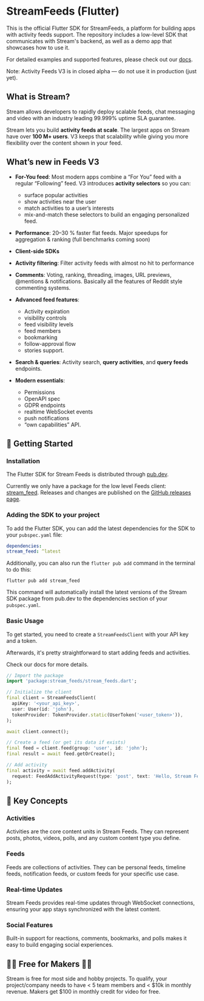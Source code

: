 # StreamFeeds (Flutter)

This is the official Flutter SDK for StreamFeeds, a platform for building apps with activity feeds support. The repository includes a low-level SDK that communicates with Stream's backend, as well as a demo app that showcases how to use it.

For detailed examples and supported features, please check out our [docs](https://getstream.io/activity-feeds/docs/flutter/).

Note: Activity Feeds V3 is in closed alpha — do not use it in production (just yet).

## What is Stream?

Stream allows developers to rapidly deploy scalable feeds, chat messaging and video with an industry leading 99.999% uptime SLA guarantee.

Stream lets you build **activity feeds at scale**. The largest apps on Stream have over **100 M+ users**.
V3 keeps that scalability while giving you more flexibility over the content shown in your feed.

## What’s new in Feeds V3

- **For-You feed**: Most modern apps combine a “For You” feed with a regular “Following” feed. V3 introduces **activity selectors** so you can:
  - surface popular activities
  - show activities near the user
  - match activities to a user’s interests
  - mix-and-match these selectors to build an engaging personalized feed.

- **Performance**: 20–30 % faster flat feeds. Major speedups for aggregation & ranking (full benchmarks coming soon)

- **Client-side SDKs**

- **Activity filtering**: Filter activity feeds with almost no hit to performance

- **Comments**: Voting, ranking, threading, images, URL previews, @mentions & notifications. Basically all the features of Reddit style commenting systems.

- **Advanced feed features**:
  - Activity expiration
  - visibility controls
  - feed visibility levels
  - feed members
  - bookmarking
  - follow-approval flow
  - stories support.

- **Search & queries**: Activity search, **query activities**, and **query feeds** endpoints.

- **Modern essentials**:
  - Permissions
  - OpenAPI spec
  - GDPR endpoints
  - realtime WebSocket events
  - push notifications
  - “own capabilities” API.

## 🚀 Getting Started

### Installation

The Flutter SDK for Stream Feeds is distributed through [pub.dev](https://pub.dev).

Currently we only have a package for the low level Feeds client: [stream_feed](https://pub.dev/packages/stream_feed).
Releases and changes are published on the [GitHub releases page](https://github.com/GetStream/stream-feeds-flutter/releases).

### Adding the SDK to your project

To add the Flutter SDK, you can add the latest dependencies for the SDK to your `pubspec.yaml` file:

```yaml
dependencies:
stream_feed: ^latest
```
Additionally, you can also run the `flutter pub add` command in the terminal to do this:

```shell
flutter pub add stream_feed
```

This command will automatically install the latest versions of the Stream SDK package from pub.dev to the dependencies section of your `pubspec.yaml`.

### Basic Usage

To get started, you need to create a `StreamFeedsClient` with your API key and a token.

Afterwards, it's pretty straightforward to start adding feeds and activities.

Check our docs for more details.

```dart
// Import the package
import 'package:stream_feeds/stream_feeds.dart';

// Initialize the client
final client = StreamFeedsClient(
  apiKey: '<your_api_key>',
  user: User(id: 'john'),
  tokenProvider: TokenProvider.static(UserToken('<user_token>')),
);

await client.connect();

// Create a feed (or get its data if exists)
final feed = client.feed(group: 'user', id: 'john');
final result = await feed.getOrCreate();

// Add activity
final activity = await feed.addActivity(
  request: FeedAddActivityRequest(type: 'post', text: 'Hello, Stream Feeds!'),
);
```

## 📖 Key Concepts

### Activities

Activities are the core content units in Stream Feeds. They can represent posts, photos, videos, polls, and any custom content type you define.

### Feeds

Feeds are collections of activities. They can be personal feeds, timeline feeds, notification feeds, or custom feeds for your specific use case.

### Real-time Updates

Stream Feeds provides real-time updates through WebSocket connections, ensuring your app stays synchronized with the latest content.

### Social Features

Built-in support for reactions, comments, bookmarks, and polls makes it easy to build engaging social experiences.

## 👩‍💻 Free for Makers 👨‍💻

Stream is free for most side and hobby projects. To qualify, your project/company needs to have < 5 team members and < $10k in monthly revenue. Makers get $100 in monthly credit for video for free.
